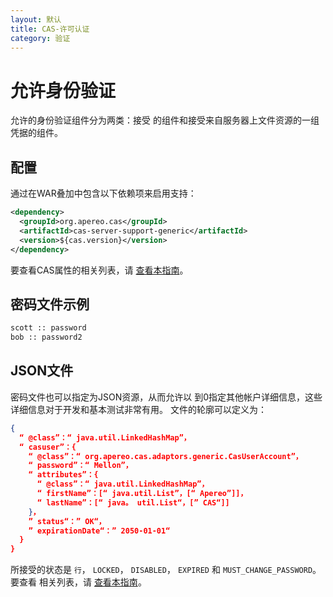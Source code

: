 ```yaml
---
layout: 默认
title: CAS-许可认证
category: 验证
---
```


# 允许身份验证

允许的身份验证组件分为两类：接受 的组件和接受来自服务器上文件资源的一组凭据的组件。

## 配置

通过在WAR叠加中包含以下依赖项来启用支持：

```xml
<dependency>
  <groupId>org.apereo.cas</groupId>
  <artifactId>cas-server-support-generic</artifactId>
  <version>${cas.version}</version>
</dependency>
```

要查看CAS属性的相关列表，请 [查看本指南](../configuration/Configuration-Properties.html#file-authentication)。

## 密码文件示例

```bash
scott :: password
bob :: password2
```


## JSON文件

密码文件也可以指定为JSON资源，从而允许以 到0指定其他帐户详细信息，这些详细信息对于开发和基本测试非常有用。 文件的轮廓可以定义为：

```json
{
  “ @class”：“ java.util.LinkedHashMap”，
  “ casuser”：{
    “ @class”：“ org.apereo.cas.adaptors.generic.CasUserAccount”，
    “ password”：“ Mellon”，
    “ attributes”：{
      “ @class”：“ java.util.LinkedHashMap”，
      “ firstName”：[“ java.util.List”，[“ Apereo”]]，
      “ lastName”：[“ java。 util.List“，[” CAS“]]
    }，
    ” status“：” OK“，
    ” expirationDate“：” 2050-01-01“
  }
}
```

所接受的状态是 `行`， `LOCKED`， `DISABLED`， `EXPIRED` 和 `MUST_CHANGE_PASSWORD`。 要查看 相关列表，请 [查看本指南](../configuration/Configuration-Properties.html#json-authentication)。
